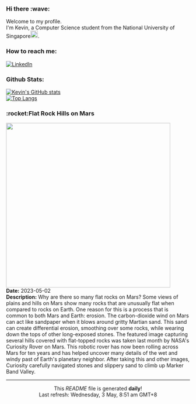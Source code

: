 <h3>Hi there :wave:</h3>

Welcome to my profile.   
I'm Kevin, a Computer Science student from the National University of Singapore<img src="https://img.icons8.com/color/96/000000/singapore-circular.png" width="20px"/>.</p>

<h3>How to reach me: </h3>
<a href="https://www.linkedin.com/in/kevin-foong/"><img alt="LinkedIn" src="https://img.shields.io/badge/linkedin-%230077B5.svg?&style=for-the-badge&logo=linkedin&logoColor=white" /></a> 

<h3>Github Stats: </h3> 

[![Kevin's GitHub stats](https://github-readme-stats.vercel.app/api?username=kevin9foong&theme=tokyonight)](https://github.com/anuraghazra/github-readme-stats) <br/>
[![Top Langs](https://github-readme-stats.vercel.app/api/top-langs/?username=kevin9foong&layout=compact&theme=tokyonight)](https://github.com/anuraghazra/github-readme-stats)

<h3>:rocket:Flat Rock Hills on Mars</h3> 
<img width="450" src="https:&#x2F;&#x2F;apod.nasa.gov&#x2F;apod&#x2F;image&#x2F;2305&#x2F;FlatMars_CuriosityThompson_2713.jpg" /><br/>
<b>Date:</b> 2023-05-02<br/>
<b>Description:</b> Why are there so many flat rocks on Mars? Some views of plains and hills on Mars show many rocks that are unusually flat when compared to rocks on Earth. One reason for this is a process that is common to both Mars and Earth: erosion. The carbon-dioxide wind on Mars can act like sandpaper when it blows around gritty Martian sand. This sand can create differential erosion, smoothing over some rocks, while wearing down the tops of other long-exposed stones.  The featured image capturing several hills covered with flat-topped rocks was taken last month by NASA&#39;s  Curiosity Rover on Mars. This robotic rover has now been rolling across Mars for ten years and has helped uncover many details of the wet and windy past of Earth&#39;s planetary neighbor.  After taking this and other images, Curiosity carefully navigated stones and slippery sand to climb up Marker Band Valley.<br/>

------------
<p align="center">This <i>README</i> file is generated <b>daily</b>!</br>
Last refresh: Wednesday, 3 May, 8:51 am GMT+8<br />
